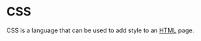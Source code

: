 <h1>CSS</h1>

<p>CSS is a language that can be used to add style to an <a href="/wiki/HTML">HTML</a> page.</p>
